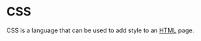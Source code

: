 <h1>CSS</h1>

<p>CSS is a language that can be used to add style to an <a href="/wiki/HTML">HTML</a> page.</p>
